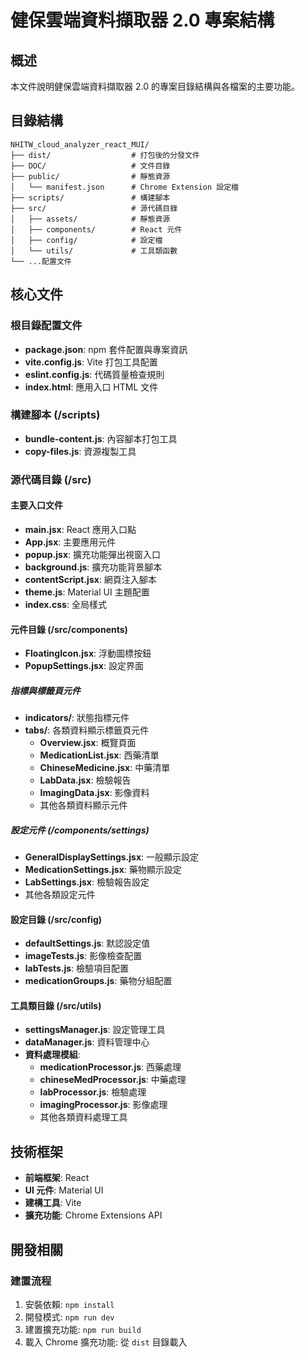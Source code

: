 # 健保雲端資料擷取器 2.0 專案結構

## 概述

本文件說明健保雲端資料擷取器 2.0 的專案目錄結構與各檔案的主要功能。

## 目錄結構

```
NHITW_cloud_analyzer_react_MUI/
├── dist/                  # 打包後的分發文件
├── DOC/                   # 文件目錄
├── public/                # 靜態資源
│   └── manifest.json      # Chrome Extension 設定檔
├── scripts/               # 構建腳本
├── src/                   # 源代碼目錄
│   ├── assets/            # 靜態資源
│   ├── components/        # React 元件
│   ├── config/            # 設定檔
│   └── utils/             # 工具類函數
└── ...配置文件
```

## 核心文件

### 根目錄配置文件

- **package.json**: npm 套件配置與專案資訊
- **vite.config.js**: Vite 打包工具配置
- **eslint.config.js**: 代碼質量檢查規則
- **index.html**: 應用入口 HTML 文件

### 構建腳本 (/scripts)

- **bundle-content.js**: 內容腳本打包工具
- **copy-files.js**: 資源複製工具

### 源代碼目錄 (/src)

#### 主要入口文件

- **main.jsx**: React 應用入口點
- **App.jsx**: 主要應用元件
- **popup.jsx**: 擴充功能彈出視窗入口
- **background.js**: 擴充功能背景腳本
- **contentScript.jsx**: 網頁注入腳本
- **theme.js**: Material UI 主題配置
- **index.css**: 全局樣式

#### 元件目錄 (/src/components)

- **FloatingIcon.jsx**: 浮動圖標按鈕
- **PopupSettings.jsx**: 設定界面

##### 指標與標籤頁元件
- **indicators/**: 狀態指標元件
- **tabs/**: 各類資料顯示標籤頁元件
  - **Overview.jsx**: 概覽頁面
  - **MedicationList.jsx**: 西藥清單
  - **ChineseMedicine.jsx**: 中藥清單
  - **LabData.jsx**: 檢驗報告
  - **ImagingData.jsx**: 影像資料
  - 其他各類資料顯示元件

##### 設定元件 (/components/settings)
- **GeneralDisplaySettings.jsx**: 一般顯示設定
- **MedicationSettings.jsx**: 藥物顯示設定
- **LabSettings.jsx**: 檢驗報告設定
- 其他各類設定元件

#### 設定目錄 (/src/config)

- **defaultSettings.js**: 默認設定值
- **imageTests.js**: 影像檢查配置
- **labTests.js**: 檢驗項目配置
- **medicationGroups.js**: 藥物分組配置

#### 工具類目錄 (/src/utils)

- **settingsManager.js**: 設定管理工具
- **dataManager.js**: 資料管理中心
- **資料處理模組**:
  - **medicationProcessor.js**: 西藥處理
  - **chineseMedProcessor.js**: 中藥處理
  - **labProcessor.js**: 檢驗處理
  - **imagingProcessor.js**: 影像處理
  - 其他各類資料處理工具

## 技術框架

- **前端框架**: React
- **UI 元件**: Material UI
- **建構工具**: Vite
- **擴充功能**: Chrome Extensions API

## 開發相關

### 建置流程

1. 安裝依賴: `npm install`
2. 開發模式: `npm run dev`
3. 建置擴充功能: `npm run build`
4. 載入 Chrome 擴充功能: 從 `dist` 目錄載入
